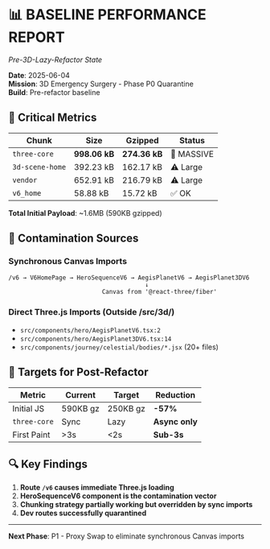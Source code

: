 # 📊 **BASELINE PERFORMANCE REPORT**
*Pre-3D-Lazy-Refactor State*

**Date**: 2025-06-04  
**Mission**: 3D Emergency Surgery - Phase P0 Quarantine  
**Build**: Pre-refactor baseline  

## 🎯 **Critical Metrics**

| Chunk | Size | Gzipped | Status |
|-------|------|---------|--------|
| `three-core` | **998.06 kB** | **274.36 kB** | 🚨 MASSIVE |
| `3d-scene-home` | 392.23 kB | 162.17 kB | ⚠️ Large |
| `vendor` | 652.91 kB | 216.79 kB | ⚠️ Large |
| `v6_home` | 58.88 kB | 15.72 kB | ✅ OK |

**Total Initial Payload**: ~1.6MB (590KB gzipped)

## 🚨 **Contamination Sources**

### **Synchronous Canvas Imports**
```
/v6 → V6HomePage → HeroSequenceV6 → AegisPlanetV6 → AegisPlanet3DV6
                                      ↓
                          Canvas from '@react-three/fiber'
```

### **Direct Three.js Imports (Outside /src/3d/)**
- `src/components/hero/AegisPlanetV6.tsx:2`
- `src/components/hero/AegisPlanet3DV6.tsx:14` 
- `src/components/journey/celestial/bodies/*.jsx` (20+ files)

## 🎯 **Targets for Post-Refactor**

| Metric | Current | Target | Reduction |
|--------|---------|--------|-----------|
| Initial JS | 590KB gz | 250KB gz | **-57%** |
| `three-core` | Sync | Lazy | **Async only** |
| First Paint | >3s | <2s | **Sub-3s** |

## 🔍 **Key Findings**

1. **Route `/v6` causes immediate Three.js loading**
2. **HeroSequenceV6 component is the contamination vector**
3. **Chunking strategy partially working but overridden by sync imports**
4. **Dev routes successfully quarantined**

---
**Next Phase**: P1 - Proxy Swap to eliminate synchronous Canvas imports 